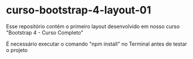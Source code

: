 # curso-bootstrap-4-layout-01

Esse repositório contém o primeiro layout desenvolvido em nosso curso "Bootstrap 4 - Curso Completo"

É necessário executar o comando "npm install" no Terminal antes de testar o projeto
